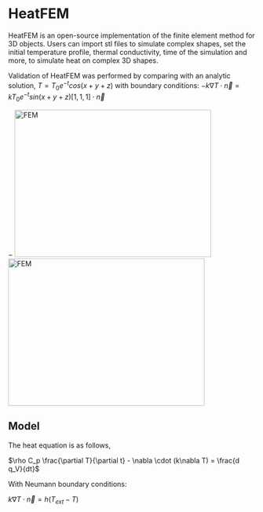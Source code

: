 # HeatFEM
HeatFEM is an open-source implementation of the finite element method for 3D objects. Users can import stl files to simulate complex shapes, set the initial temperature profile, thermal conductivity, time of the simulation and more, to simulate heat on complex 3D shapes.

Validation of HeatFEM was performed by comparing with an analytic solution,
$T = T_0 e^{-t} cos(x+y+z)$
with boundary conditions:
$-k\nabla T \cdot \vec{n} = kT_0 e^{-t}sin(x+y+z) [1,1,1]\cdot \vec{n}$

$-$
<img src="https://github.com/user-attachments/assets/824870fa-2b5a-4a0b-a339-ce0ca52be7b5" alt="FEM" width="400" height="300"/>
<img src="https://github.com/user-attachments/assets/ea17495c-0b04-423d-8281-8de3214d2ae9" alt="FEM" width="400" height="300"/>

## Model
The heat equation is as follows,

$\rho C_p \frac{\partial T}{\partial t} - \nabla \cdot (k\nabla T) = \frac{d q_V}{dt}$

With Neumann boundary conditions: 

$k\nabla T \cdot \vec{n} = h\left(T_{ext}-T\right)$

